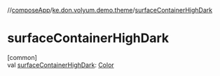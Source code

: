 //[composeApp](../../index.md)/[ke.don.volyum.demo.theme](index.md)/[surfaceContainerHighDark](surface-container-high-dark.md)

# surfaceContainerHighDark

[common]\
val [surfaceContainerHighDark](surface-container-high-dark.md): [Color](https://developer.android.com/reference/kotlin/androidx/compose/ui/graphics/Color.html)